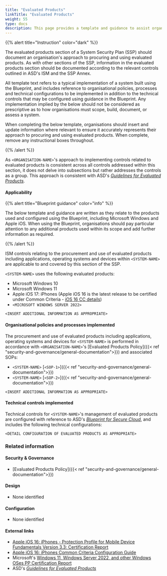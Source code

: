 ```yaml
---
title: "Evaluated Products"
linkTitle: "Evaluated Products"
weight: 55
type: docs
description: This page provides a template and guidance to assist organisations in documenting their approach to evaluation of products used in association with their system(s) built on ASD's Blueprint for Secure Cloud.
---
```


{{% alert title="Instruction" color="dark" %}}

The evaluated products section of a System Security Plan (SSP) should document an organisation's approach to procuring and using evaluated products. As with other sections of the SSP, information in the evaluated products section should be documented according to the relevant controls outlined in ASD's ISM and the SSP Annex. 

All template text refers to a typical implementation of a system built using the Blueprint, and includes reference to organisational policies, processes and technical configurations to be implemented in addition to the technical controls that may be configured using guidance in the Blueprint. Any implementation implied by the below should not be considered as prescriptive as to how organisations must scope, build, document, or assess a system.

When completing the below template, organisations should insert and update information where relevant to ensure it accurately represents their approach to procuring and using evaluated products. When complete, remove any instructional boxes throughout. 

{{% /alert %}}

As `<ORGANISATION-NAME>`'s approach to implementing controls related to evaluated products is consistent across all controls addressed within this section, it does not delve into subsections but rather addresses the controls as a group. This approach is consistent with ASD's [*Guidelines for Evaluated Products*](https://www.cyber.gov.au/resources-business-and-government/essential-cyber-security/ism/cyber-security-guidelines/guidelines-evaluated-products).

#### Applicability

{{% alert title="Blueprint guidance" color="info" %}}

The below template and guidance are written as they relate to the products used and configured using the Blueprint, including Microsoft Windows and Apple iOS. When using the Blueprint, organisations should pay particular attention to any additional products used within its scope and add further information as required.

{{% /alert %}}

ISM controls relating to the procurement and use of evaluated products including applications, operating systems and devices within `<SYSTEM-NAME>` are applicable to and covered by this section of the SSP. 

`<SYSTEM-NAME>` uses the following evaluated products:

* Microsoft Windows 10
* Microsoft Windows 11
* Apple iOS 17: iPhones (Apple iOS 16 is the latest release to be certified under Common Criteria - [iOS 16 CC details](https://www.niap-ccevs.org/Product/Compliant.cfm?PID=11349))
* `<MICROSOFT WINDOWS SERVER 2022>`

`<INSERT ADDITIONAL INFORMATION AS APPROPRIATE>`

#### Organisational policies and processes implemented

The procurement and use of evaluated products including applications, operating systems and devices for `<SYSTEM-NAME>` is performed in accordance with `<ORGANISATION-NAME>`'s [Evaluated Products Policy]({{< ref "security-and-governance/general-documentation">}}) and associated SOPs:
* `<SYSTEM-NAME>` [`<SOP-1>`]({{< ref "security-and-governance/general-documentation">}})
* `<SYSTEM-NAME>` [`<SOP-2>`]({{< ref "security-and-governance/general-documentation">}})

`<INSERT ADDITIONAL INFORMATION AS APPROPRIATE>`

#### Technical controls implemented

Technical controls for `<SYSTEM-NAME>`'s management of evaluated products are configured with reference to ASD's [*Blueprint for Secure Cloud*](https://blueprint.asd.gov.au), and includes the following technical configurations:

`<DETAIL CONFIGURATION OF EVALUATED PRODUCTS AS APPROPRIATE>`

### Related information

#### Security & Governance

* [Evaluated Products Policy]({{< ref "security-and-governance/general-documentation">}})
  
#### Design

* None identified


#### Configuration

* None identified

#### External links

* [Apple iOS 16: iPhones - Protection Profile for Mobile Device Fundamentals Version 3.3: Certification Report](https://www.commoncriteriaportal.org/files/epfiles/st_vid11349-vr.pdf)
* [Apple iOS 16: iPhones Common Criteria Configuration Guide](https://www.niap-ccevs.org/MMO/Product/st_vid11349-agd.pdf)
* Microsoft's [Windows 11, Windows Server 2022, and other Windows OSes PP Certification Report](https://www.google.com/url?sa=t&rct=j&q=&esrc=s&source=web&cd=&ved=2ahUKEwjd3Z6CwIqKAxUvR2wGHaTzBJAQFnoECBYQAQ&url=https%3A%2F%2Fdownload.microsoft.com%2Fdownload%2Fe%2F3%2F7%2Fe374af1a-3c5d-42ee-8e19-df47d2c0e3d6%2FMicrosoft%2520Windows%2C%2520Windows%2520Server%2C%2520Azure%2520Stack%2520Validation%2520Report%2520(21H2%2520et%2520al).pdf&usg=AOvVaw2niznMA9At9_Fz0BbXzG3j&opi=89978449)
* ASD's [*Guidelines for Evaluated Products*](https://www.cyber.gov.au/resources-business-and-government/essential-cyber-security/ism/cyber-security-guidelines/guidelines-evaluated-products)
